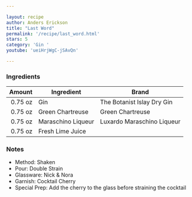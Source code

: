 ```yaml
---

layout: recipe
author: Anders Erickson
title: "Last Word"
permalink: '/recipe/last_word.html'
stars: 5
category: 'Gin '
youtube: 'ueiHrjWgC-jSAvQn'

---
```


### Ingredients

|  Amount  | Ingredient               | Brand                     |
| ------: | ------------------ | -------------------------- |
| 0.75 oz | Gin                | The Botanist Islay Dry Gin |
| 0.75 oz | Green Chartreuse   | Green Chartreuse           |
| 0.75 oz | Maraschino Liqueur | Luxardo Maraschino Liqueur |
| 0.75 oz | Fresh Lime Juice   |

### Notes

- Method: Shaken
- Pour: Double Strain
- Glassware: Nick & Nora
- Garnish: Cocktail Cherry
- Special Prep: Add the cherry to the glass before straining the cocktail

